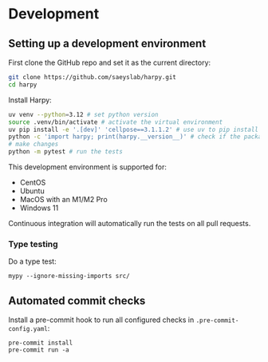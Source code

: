 # Development

## Setting up a development environment

First clone the GitHub repo and set it as the current directory:

```bash
git clone https://github.com/saeyslab/harpy.git
cd harpy
```

Install Harpy:

```bash
uv venv --python=3.12 # set python version
source .venv/bin/activate # activate the virtual environment
uv pip install -e '.[dev]' 'cellpose==3.1.1.2' # use uv to pip install dependencies and pin cellpose
python -c 'import harpy; print(harpy.__version__)' # check if the package is installed
# make changes
python -m pytest # run the tests
```

This development environment is supported for:

- CentOS
- Ubuntu
- MacOS with an M1/M2 Pro
- Windows 11

Continuous integration will automatically run the tests on all pull requests.

### Type testing

Do a type test:

```
mypy --ignore-missing-imports src/
```

## Automated commit checks

Install a pre-commit hook to run all configured checks in `.pre-commit-config.yaml`:

```
pre-commit install
pre-commit run -a
```
